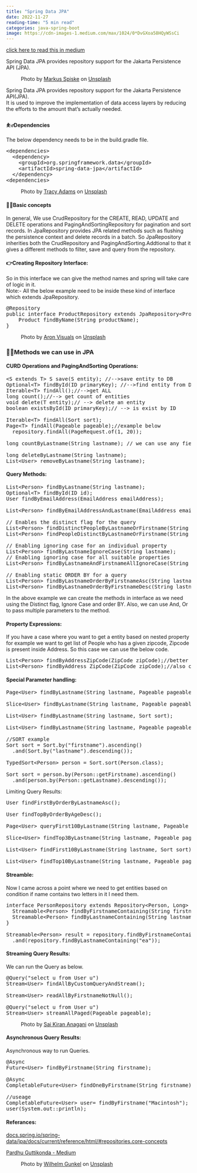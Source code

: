 ```yaml
---
title: "Spring Data JPA"
date: 2022-11-27
reading-time: "5 min read"
categories: java-spring-boot
image: https://cdn-images-1.medium.com/max/1024/0*DvGXoa58HQyWSsCi
---
```


[click here to read this in medium](https://guttikondaparthasai.medium.com/spring-data-jpa-59025a1e8894?source=rss-2c47946b91eb------2)

<p>Spring Data JPA provides repository support for the Jakarta Persistence API (JPA).</p><figure><img alt="" src="https://cdn-images-1.medium.com/max/1024/0*DvGXoa58HQyWSsCi" /><figcaption>Photo by <a href="https://unsplash.com/@markusspiske?utm_source=medium&amp;utm_medium=referral">Markus Spiske</a> on <a href="https://unsplash.com?utm_source=medium&amp;utm_medium=referral">Unsplash</a></figcaption></figure><p>Spring Data JPA provides repository support for the Jakarta Persistence API(JPA).<br />It is used to improve the implementation of data access layers by reducing the efforts to the amount that’s actually needed.</p><h4>⛹️‍♂️Dependencies</h4><p>The below dependency needs to be in the build.gradle file.</p><pre>&lt;dependencies&gt;<br />  &lt;dependency&gt;<br />    &lt;groupId&gt;org.springframework.data&lt;/groupId&gt;<br />    &lt;artifactId&gt;spring-data-jpa&lt;/artifactId&gt;<br />  &lt;/dependency&gt;<br />&lt;dependencies&gt;</pre><figure><img alt="" src="https://cdn-images-1.medium.com/max/1024/0*ElZrPV_QZakvEBkG" /><figcaption>Photo by <a href="https://unsplash.com/@tracycodes?utm_source=medium&amp;utm_medium=referral">Tracy Adams</a> on <a href="https://unsplash.com?utm_source=medium&amp;utm_medium=referral">Unsplash</a></figcaption></figure><h4>🙌🏻Basic concepts</h4><p>In general, We use CrudRepository for the CREATE, READ, UPDATE and DELETE operations and PagingAndSortingRepository for pagination and sort records. In JpaRepository provides JPA related methods such as flushing the persistence context and delete records in a batch. So JpaRepository inherities both the CrudRepository and PagingAndSorting.Addtional to that it gives a different methods to filter, save and query from the repository.</p><h4><strong>👉Creating Repository Interface:</strong></h4><p>So in this interface we can give the method names and spring will take care of logic in it.<br />Note:- All the below example need to be inside these kind of interface which extends JpaRepository.</p><pre>@Repository<br />public interface ProductRepository extends JpaRepository&lt;Product, Long&gt; {<br />    Product findByName(String productName);<br />}</pre><figure><img alt="" src="https://cdn-images-1.medium.com/max/1024/0*eyw06rpTvdpY9C-T" /><figcaption>Photo by <a href="https://unsplash.com/@aronvisuals?utm_source=medium&amp;utm_medium=referral">Aron Visuals</a> on <a href="https://unsplash.com?utm_source=medium&amp;utm_medium=referral">Unsplash</a></figcaption></figure><h3>🧞‍♂️Methods we can use in JPA</h3><h4>CURD Operations and PagingAndSorting Operations:</h4><pre>&lt;S extends T&gt; S save(S entity); //--&gt;save entity to DB<br />Optional&lt;T&gt; findById(ID primaryKey); //--&gt;find entity from DB<br />Iterable&lt;T&gt; findAll();//--&gt;get ALL<br />long count();//--&gt; get count of entities<br />void delete(T entity);// --&gt; delete an entity<br />boolean existsById(ID primaryKey);// --&gt; is exist by ID<br /><br />Iterable&lt;T&gt; findAll(Sort sort);<br />Page&lt;T&gt; findAll(Pageable pageable);//example below<br />  repository.findAll(PageRequest.of(1, 20));<br /><br />long countByLastname(String lastname); // we can use any field name in place of Lastname<br /><br />long deleteByLastname(String lastname);<br />List&lt;User&gt; removeByLastname(String lastname);</pre><h4>Query Methods:</h4><pre>List&lt;Person&gt; findByLastname(String lastname);<br />Optional&lt;T&gt; findById(ID id);<br />User findByEmailAddress(EmailAddress emailAddress);<br /><br />List&lt;Person&gt; findByEmailAddressAndLastname(EmailAddress emailAddress, String lastname);<br /><br />// Enables the distinct flag for the query<br />List&lt;Person&gt; findDistinctPeopleByLastnameOrFirstname(String lastname, String firstname);<br />List&lt;Person&gt; findPeopleDistinctByLastnameOrFirstname(String lastname, String firstname);<br /><br />// Enabling ignoring case for an individual property<br />List&lt;Person&gt; findByLastnameIgnoreCase(String lastname);<br />// Enabling ignoring case for all suitable properties<br />List&lt;Person&gt; findByLastnameAndFirstnameAllIgnoreCase(String lastname, String firstname);<br /><br />// Enabling static ORDER BY for a query<br />List&lt;Person&gt; findByLastnameOrderByFirstnameAsc(String lastname);<br />List&lt;Person&gt; findByLastnameOrderByFirstnameDesc(String lastname);</pre><p>In the above example we can create the methods in interface as we need using the Distinct flag, Ignore Case and order BY. Also, we can use And, Or to pass multiple parameters to the method.</p><h4>Property Expressions:</h4><p>If you have a case where you want to get a entity based on nested property for example we want to get list of People who has a given zipcode, Zipcode is present inside Address. So this case we can use the below code.</p><pre>List&lt;Person&gt; findByAddressZipCode(ZipCode zipCode);//better way<br />List&lt;Person&gt; findByAddress_ZipCode(ZipCode zipCode);//also correct</pre><h4>Special Parameter handling:</h4><pre>Page&lt;User&gt; findByLastname(String lastname, Pageable pageable);<br /><br />Slice&lt;User&gt; findByLastname(String lastname, Pageable pageable);<br /><br />List&lt;User&gt; findByLastname(String lastname, Sort sort);<br /><br />List&lt;User&gt; findByLastname(String lastname, Pageable pageable);<br /><br />//SORT example<br />Sort sort = Sort.by(&quot;firstname&quot;).ascending()<br />  .and(Sort.by(&quot;lastname&quot;).descending());<br /><br />TypedSort&lt;Person&gt; person = Sort.sort(Person.class);<br /><br />Sort sort = person.by(Person::getFirstname).ascending()<br />  .and(person.by(Person::getLastname).descending());</pre><p>Limiting Query Results:</p><pre>User findFirstByOrderByLastnameAsc();<br /><br />User findTopByOrderByAgeDesc();<br /><br />Page&lt;User&gt; queryFirst10ByLastname(String lastname, Pageable pageable);<br /><br />Slice&lt;User&gt; findTop3ByLastname(String lastname, Pageable pageable);<br /><br />List&lt;User&gt; findFirst10ByLastname(String lastname, Sort sort);<br /><br />List&lt;User&gt; findTop10ByLastname(String lastname, Pageable pageable);</pre><h4>Streamble:</h4><p>Now I came across a point where we need to get entities based on condition if name contains two letters in it I need them.</p><pre>interface PersonRepository extends Repository&lt;Person, Long&gt; {<br />  Streamable&lt;Person&gt; findByFirstnameContaining(String firstname);<br />  Streamable&lt;Person&gt; findByLastnameContaining(String lastname);<br />}<br /><br />Streamable&lt;Person&gt; result = repository.findByFirstnameContaining(&quot;av&quot;)<br />  .and(repository.findByLastnameContaining(&quot;ea&quot;));</pre><h4>Streaming Query Results:</h4><p>We can run the Query as below.</p><pre>@Query(&quot;select u from User u&quot;)<br />Stream&lt;User&gt; findAllByCustomQueryAndStream();<br /><br />Stream&lt;User&gt; readAllByFirstnameNotNull();<br /><br />@Query(&quot;select u from User u&quot;)<br />Stream&lt;User&gt; streamAllPaged(Pageable pageable);</pre><figure><img alt="" src="https://cdn-images-1.medium.com/max/1024/0*xRM4Yl-7iAlsQz57" /><figcaption>Photo by <a href="https://unsplash.com/@anagani_saikiran?utm_source=medium&amp;utm_medium=referral">Sai Kiran Anagani</a> on <a href="https://unsplash.com?utm_source=medium&amp;utm_medium=referral">Unsplash</a></figcaption></figure><h4>Asynchronous Query Results:</h4><p>Asynchronous way to run Queries.</p><pre>@Async<br />Future&lt;User&gt; findByFirstname(String firstname);<br /><br />@Async<br />CompletableFuture&lt;User&gt; findOneByFirstname(String firstname);<br /><br />//useage<br />CompletableFuture&lt;User&gt; user= findByFirstname(&quot;Macintosh&quot;);<br />user(System.out::println);</pre><h4>Referances:</h4><p><a href="https://docs.spring.io/spring-data/jpa/docs/current/reference/html/#repositories.core-concepts">docs.spring.io/spring-data/jpa/docs/current/reference/html/#repositories.core-concepts</a></p><p><a href="https://guttikondaparthasai.medium.com/">Pardhu Guttikonda - Medium</a></p><figure><img alt="" src="https://cdn-images-1.medium.com/max/1024/0*CoIY3qByEh7AlH75" /><figcaption>Photo by <a href="https://unsplash.com/@wilhelmgunkel?utm_source=medium&amp;utm_medium=referral">Wilhelm Gunkel</a> on <a href="https://unsplash.com?utm_source=medium&amp;utm_medium=referral">Unsplash</a></figcaption></figure><img alt="" height="1" src="https://medium.com/_/stat?event=post.clientViewed&amp;referrerSource=full_rss&amp;postId=59025a1e8894" width="1" />
